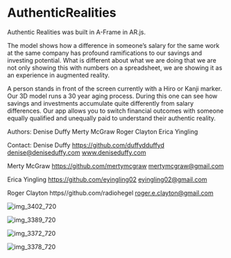# AuthenticRealities

Authentic Realities was built in A-Frame in AR.js.

The model shows how a difference in someone’s salary for the same work at the same company has profound ramifications to our savings and investing potential. What is different about what we are doing that we are not only showing this with numbers on a spreadsheet, we are showing it as an experience in augmented reality.

A person stands in front of the screen currently with a Hiro or Kanji marker. Our 3D model runs a 30 year aging process. During this one can see how savings and investments accumulate quite differently from salary differences. Our app allows you to switch financial outcomes with someone equally qualified and unequally paid to understand their authentic reality.

Authors:
Denise Duffy
Merty McGraw
Roger Clayton
Erica Yingling

Contact:
Denise Duffy
https://github.com/duffydduffyd
denise@deniseduffy.com
www.deniseduffy.com

Merty McGraw
https://github.com/mertymcgraw
mertymcgraw@gmail.com

Erica Yingling
https://github.com/eyingling02
eyingling02@gmail.com

Roger Clayton
https//github.com/radiohegel
roger.e.clayton@gmail.com


![img_3402_720](https://user-images.githubusercontent.com/17118262/30461427-2578e75c-9973-11e7-81f5-73a4c077e48d.jpg)



![img_3389_720](https://user-images.githubusercontent.com/17118262/30461430-297c39d0-9973-11e7-8861-09cd389b75b4.jpg)



![img_3372_720](https://user-images.githubusercontent.com/17118262/30461428-296ef108-9973-11e7-9171-522fdbdde2d1.jpg)



![img_3378_720](https://user-images.githubusercontent.com/17118262/30461429-297bc3c4-9973-11e7-9701-a718a70efa93.jpg)
